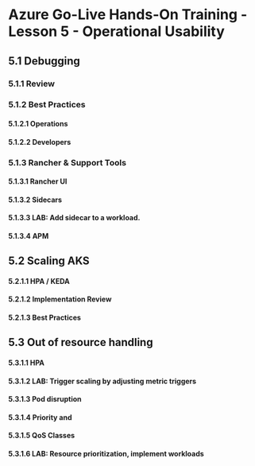 # Azure Go-Live Hands-On Training - Lesson 5 - Operational Usability
## 5.1	Debugging
### 5.1.1	Review
### 5.1.2	Best Practices
#### 5.1.2.1	Operations
#### 5.1.2.2	Developers
### 5.1.3	Rancher & Support Tools
#### 5.1.3.1	Rancher UI
#### 5.1.3.2	Sidecars
#### 5.1.3.3	LAB: Add sidecar to a workload.
#### 5.1.3.4	APM
## 5.2	Scaling AKS
#### 5.2.1.1	HPA / KEDA
#### 5.2.1.2	Implementation Review
#### 5.2.1.3	Best Practices
## 5.3	Out of resource handling
#### 5.3.1.1	HPA
#### 5.3.1.2	LAB: Trigger scaling by adjusting metric triggers
#### 5.3.1.3	Pod disruption
#### 5.3.1.4	Priority and
#### 5.3.1.5	QoS Classes
#### 5.3.1.6	LAB: Resource prioritization, implement workloads
